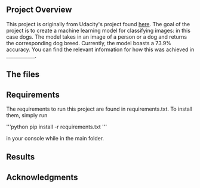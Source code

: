 ## Project Overview

This project is originally from Udacity's project found
[here](https://github.com/udacity/dog-project). The goal of the project is to
create a machine learning model for classifying images: in this case dogs. The
model takes in an image of a person or a dog and returns the corresponding
dog breed. Currently, the model boasts a 73.9% accuracy. You can find the
relevant information for how this was achieved in ____________.

## The files

## Requirements

The requirements to run this project are found in requirements.txt. To install
them, simply run

'''python
pip install -r requirements.txt
'''

in your console while in the main folder.

## Results

## Acknowledgments
